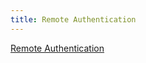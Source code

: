 ```yaml
---
title: Remote Authentication
---
```


[Remote Authentication](https://s3.amazonaws.com/pdoherty-demos/remote-authentication/index.html)
